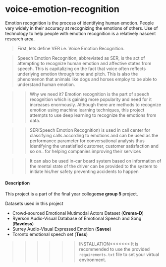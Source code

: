 # voice-emotion-recognition
Emotion recognition is the process of identifying human emotion. People vary widely in their accuracy at recognizing the emotions of others. Use of technology to help people with emotion recognition is a relatively nascent research area.

>First, lets define VER i.e. Voice Emotion Recognition.

>Speech Emotion Recognition, abbreviated as SER, is the act of attempting to recognize human emotion and affective states from speech. This is capitalizing on the fact that voice often reflects underlying emotion through tone and pitch. This is also the phenomenon that animals like dogs and horses employ to be able to understand human emotion.


>>Why we need it?
>>Emotion recognition is the part of speech recognition which is gaining more popularity and need for it increases enormously. Although there are methods to recognize emotion using machine learning techniques, this project attempts to use deep learning to recognize the emotions from data.

>>SER(Speech Emotion Recognition) is used in call center for classifying calls according to emotions and can be used as the performance parameter for conversational analysis thus identifying the unsatisfied customer, customer satisfaction and so on.. for helping companies improving their services

>>It can also be used in-car board system based on information of the mental state of the driver can be provided to the system to initiate his/her safety preventing accidents to happen



#### Description
This project is a part of the final year college**cse group 5** project. 

Datasets used in this project
* Crowd-sourced Emotional Mutimodal Actors Dataset (**Crema-D**)
* Ryerson Audio-Visual Database of Emotional Speech and Song (**Ravdess**)
* Surrey Audio-Visual Expressed Emotion (**Savee**)
* Toronto emotional speech set (**Tess**)

>>>>>>INSTALLATION<<<<<<<
It is recommended to use the provided `requirements.txt` file to set your virtual environment.
